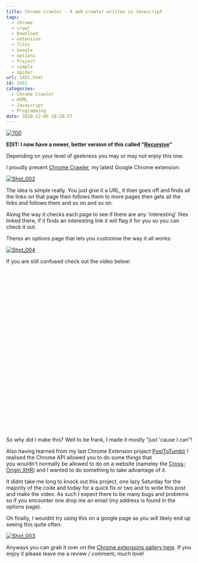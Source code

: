 ```yaml
---
title: Chrome Crawler - A web-crawler written in Javascript
tags:
  - chrome
  - crawl
  - Download
  - extension
  - files
  - Google
  - options
  - Project
  - simple
  - spider
url: 1451.html
id: 1451
categories:
  - Chrome Crawler
  - HTML
  - Javascript
  - Programming
date: 2010-12-06 18:28:57
---
```


[![](https://mikecann.co.uk/wp-content/uploads/2010/12/700.jpg "700")](https://mikecann.co.uk/wp-content/uploads/2010/12/700.jpg)

**EDIT: I now have a newer, better version of this called "[Recursive](https://mikecann.co.uk/category/personal-project/recursive/)"**

Depending on your level of geekness you may or may not enjoy this one.
<!-- more -->
I proudly present [Chrome Crawler](https://chrome.google.com/extensions/detail/amjiobljggbfblhmiadbhpjbjakbkldd), my latest Google Chrome extension:

[![](https://mikecann.co.uk/wp-content/uploads/2010/12/Shot_002.png "Shot_002")](https://mikecann.co.uk/wp-content/uploads/2010/12/Shot_002.png)

The idea is simple really. You just give it a URL, it then goes off and finds all the links on that page then follows them to more pages then gets all the links and follows them and so on and so on.

Along the way it checks each page to see if there are any 'interesting' files linked there, if it finds an interesting link it will flag it for you so you can check it out.

Theres an options page that lets you customise the way it all works:

[![](https://mikecann.co.uk/wp-content/uploads/2010/12/Shot_004.png "Shot_004")](https://mikecann.co.uk/wp-content/uploads/2010/12/Shot_004.png)

If you are still confused check out the video below:

<object classid="clsid:d27cdb6e-ae6d-11cf-96b8-444553540000" width="550" height="437" codebase="https://download.macromedia.com/pub/shockwave/cabs/flash/swflash.cab#version=6,0,40,0"><param name="allowFullScreen" value="true" /><param name="allowscriptaccess" value="always" /><param name="src" value="https://www.youtube.com/v/ceeQEMTSD0I?fs=1&amp;hl=en_GB&amp;rel=0" /><param name="allowfullscreen" value="true" /><embed type="application/x-shockwave-flash" width="550" height="437" src="https://www.youtube.com/v/ceeQEMTSD0I?fs=1&amp;hl=en_GB&amp;rel=0" allowscriptaccess="always" allowfullscreen="true"></embed></object>

So why did I make this? Well to be frank, I made it mostly "just 'cause I can"!

Also having learned from my last Chrome Extension project [PostToTumblr](https://mikecann.co.uk/personal-project/my-first-chrome-extension-post-to-tumblr/) I realised the Chrome API allowed you to do some things that you wouldn't normally be allowed to do on a website (nameley the [Cross-Origin XHR](https://code.google.com/chrome/extensions/xhr.html)) and I wanted to do something to take advantage of it.

It didnt take me long to knock out this project, one lazy Saturday for the majority of the code and today for a quick fix or two and to write this post and make the video. As such I expect there to be many bugs and problems so if you encounter one drop me an email (my address is found in the options page).

Oh finally, I wouldnt try using this on a google page as you will likely end up seeing this quite often:

[![](https://mikecann.co.uk/wp-content/uploads/2010/12/Shot_003.png "Shot_003")](https://mikecann.co.uk/wp-content/uploads/2010/12/Shot_003.png)

Anyways you can grab it over on the [Chrome extensions gallery here](https://chrome.google.com/extensions/detail/amjiobljggbfblhmiadbhpjbjakbkldd). If you enjoy it please leave me a review / comment, much love!